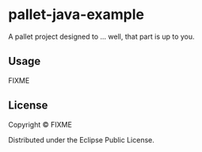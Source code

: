 # pallet-java-example

A pallet project designed to ... well, that part is up to you.

## Usage

FIXME

## License

Copyright ©  FIXME

Distributed under the Eclipse Public License.
